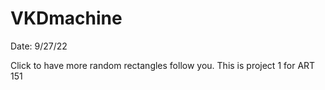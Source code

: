 # VKDmachine
 Date: 9/27/22
 
Click to have more random rectangles follow you.
This is project 1 for ART 151 
